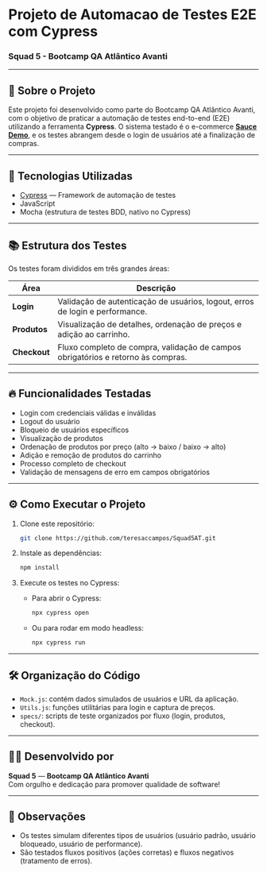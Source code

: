 # Projeto de Automacao de Testes E2E com Cypress  
### Squad 5 - Bootcamp QA Atlântico Avanti

---

## 👋 Sobre o Projeto

Este projeto foi desenvolvido como parte do Bootcamp QA Atlântico Avanti, com o objetivo de praticar a automação de testes end-to-end (E2E) utilizando a ferramenta **Cypress**.
O sistema testado é o e-commerce **[Sauce Demo](https://www.saucedemo.com/)**, e os testes abrangem desde o login de usuários até a finalização de compras.

---

## 🚀 Tecnologias Utilizadas

- [Cypress](https://www.cypress.io/) — Framework de automação de testes
- JavaScript
- Mocha (estrutura de testes BDD, nativo no Cypress)

---

## 📚 Estrutura dos Testes

Os testes foram divididos em três grandes áreas:

| Área        | Descrição |
| ----------- | --------- |
| **Login** | Validação de autenticação de usuários, logout, erros de login e performance. |
| **Produtos** | Visualização de detalhes, ordenação de preços e adição ao carrinho. |
| **Checkout** | Fluxo completo de compra, validação de campos obrigatórios e retorno às compras. |

---

## 🔥 Funcionalidades Testadas

- Login com credenciais válidas e inválidas
- Logout do usuário
- Bloqueio de usuários específicos
- Visualização de produtos
- Ordenação de produtos por preço (alto → baixo / baixo → alto)
- Adição e remoção de produtos do carrinho
- Processo completo de checkout
- Validação de mensagens de erro em campos obrigatórios

---

## ⚙️ Como Executar o Projeto

1. Clone este repositório:

   ```bash
   git clone https://github.com/teresaccampos/Squad5AT.git
   ```

2. Instale as dependências:

   ```bash
   npm install
   ```

3. Execute os testes no Cypress:

   - Para abrir o Cypress:

     ```bash
     npx cypress open
     ```

   - Ou para rodar em modo headless:

     ```bash
     npx cypress run
     ```

---

## 🛠️ Organização do Código

- `Mock.js`: contém dados simulados de usuários e URL da aplicação.
- `Utils.js`: funções utilitárias para login e captura de preços.
- `specs/`: scripts de teste organizados por fluxo (login, produtos, checkout).

---

## 👩‍💻 Desenvolvido por

 **Squad 5** — **Bootcamp QA Atlântico Avanti**  
Com orgulho e dedicação para promover qualidade de software! 

---

## 📌 Observações

- Os testes simulam diferentes tipos de usuários (usuário padrão, usuário bloqueado, usuário de performance).
- São testados fluxos positivos (ações corretas) e fluxos negativos (tratamento de erros).



